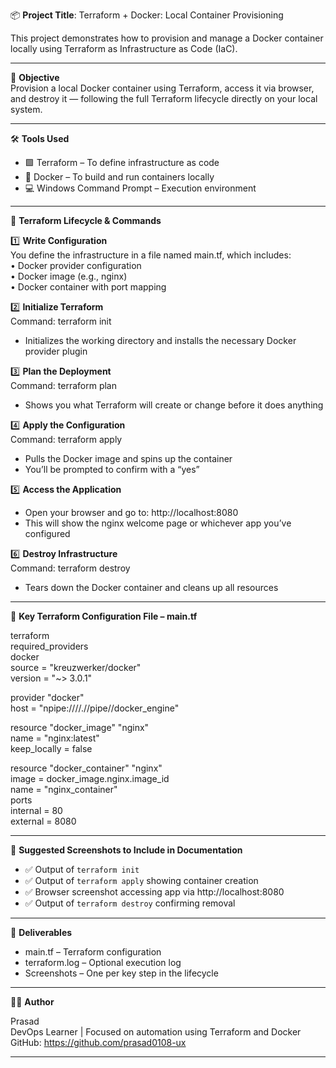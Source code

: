 📦 **Project Title**: Terraform + Docker: Local Container Provisioning

This project demonstrates how to provision and manage a Docker container locally using Terraform as Infrastructure as Code (IaC).

---

🎯 **Objective**  
Provision a local Docker container using Terraform, access it via browser, and destroy it — following the full Terraform lifecycle directly on your local system.

---

🛠️ **Tools Used**

- 🟩 Terraform – To define infrastructure as code  
- 🐳 Docker – To build and run containers locally  
- 💻 Windows Command Prompt – Execution environment

---

🔁 **Terraform Lifecycle & Commands**

1️⃣ **Write Configuration**  
You define the infrastructure in a file named main.tf, which includes:  
• Docker provider configuration  
• Docker image (e.g., nginx)  
• Docker container with port mapping  

2️⃣ **Initialize Terraform**  
Command: terraform init  
- Initializes the working directory and installs the necessary Docker provider plugin

3️⃣ **Plan the Deployment**  
Command: terraform plan  
- Shows you what Terraform will create or change before it does anything

4️⃣ **Apply the Configuration**  
Command: terraform apply  
- Pulls the Docker image and spins up the container  
- You’ll be prompted to confirm with a “yes”

5️⃣ **Access the Application**  
- Open your browser and go to: http://localhost:8080  
- This will show the nginx welcome page or whichever app you’ve configured

6️⃣ **Destroy Infrastructure**  
Command: terraform destroy  
- Tears down the Docker container and cleans up all resources

---

📁 **Key Terraform Configuration File – main.tf**

terraform  
  required_providers  
    docker  
      source  = "kreuzwerker/docker"  
      version = "~> 3.0.1"  


provider "docker"  
  host = "npipe:////.//pipe//docker_engine"  


resource "docker_image" "nginx"  
  name         = "nginx:latest"  
  keep_locally = false  


resource "docker_container" "nginx"  
  image = docker_image.nginx.image_id  
  name  = "nginx_container"  
  ports  
    internal = 80  
    external = 8080  

---

📸 **Suggested Screenshots to Include in Documentation**

- ✅ Output of `terraform init`  
- ✅ Output of `terraform apply` showing container creation  
- ✅ Browser screenshot accessing app via http://localhost:8080  
- ✅ Output of `terraform destroy` confirming removal

---

📄 **Deliverables**

- main.tf – Terraform configuration  
- terraform.log – Optional execution log  
- Screenshots – One per key step in the lifecycle

---

🙋‍♂️ **Author**

Prasad  
DevOps Learner | Focused on automation using Terraform and Docker  
GitHub: https://github.com/prasad0108-ux

---
